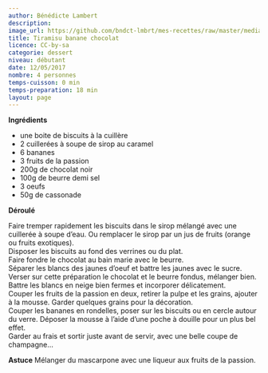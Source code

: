 ```yaml
---
author: Bénédicte Lambert
description: 
image_url: https://github.com/bndct-lmbrt/mes-recettes/raw/master/medias/verrine-banane.jpg
title: Tiramisu banane chocolat
licence: CC-by-sa
categorie: dessert
niveau: débutant
date: 12/05/2017
nombre: 4 personnes
temps-cuisson: 0 min
temps-preparation: 18 min
layout: page
---
```



**Ingrédients**  

* une boite de biscuits à la cuillère
* 2 cuillerées à soupe de sirop au caramel
* 6 bananes
* 3 fruits de la passion
* 200g de chocolat noir
* 100g de beurre demi sel
* 3 oeufs
* 50g de cassonade

**Déroulé**  

Faire tremper rapidement les biscuits dans le sirop mélangé avec une cuillerée à soupe d’eau. Ou remplacer le sirop par un jus de fruits (orange ou fruits exotiques).  
Disposer les biscuits au fond des verrines ou du plat.  
Faire fondre le chocolat au bain marie avec le beurre.  
Séparer les blancs des jaunes d’oeuf et battre les jaunes avec le sucre.  
Verser sur cette préparation le chocolat et le beurre fondus, mélanger bien.  
Battre les blancs en neige bien fermes et incorporer délicatement.  
Couper les fruits de la passion en deux, retirer la pulpe et les grains, ajouter à la mousse. Garder quelques grains pour la décoration.   
Couper les bananes en rondelles, poser sur les biscuits ou en cercle autour du verre. Déposer la mousse à l’aide d’une poche à douille pour un plus bel effet.  
Garder au frais et sortir juste avant de servir, avec une belle coupe de champagne…    

**Astuce**
Mélanger du mascarpone avec une liqueur aux fruits de la passion.  